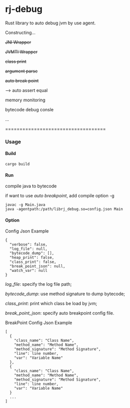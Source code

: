 rj-debug
===================================
Rust library to auto debug jvm by use agent.

Constructing...

~~JNI Wrapper~~

~~JVMTI Wrapper~~

~~class print~~

~~argument parse~~

~~auto break point~~

--> auto assert equal

memory monitoring

bytecode debug consle

...

===================================

### Usage

#### Build

```
cargo build
```

#### Run

compile java to bytecode

if want to use *auto breakpoint*, add compile option -g
```
javac -g Main.java
java -agentpath:/path/librj_debug.so=config.json Main
```

#### Option

Config Json Example

```
{
  "verbose": false,
  "log_file": null,
  "bytecode_dump": [],
  "heap_print": false,
  "class_print": false,
  "break_point_json": null,
  "watch_var": null
}
```

*log_file*: specify the log file path;

*bytecode_dump*: use method signature to dump bytecode;

*class_print*: print which class be load by jvm;

*break_point_json*: specify auto breakpoint config file.

BreakPoint Config Json Example

```
[
  {
    "class_name": "Class Name",
    "method_name": "Method Name",
    "method_signature": "Method Signature",
    "line": line number,
    "var": "Variable Name"
  },
  {
    "class_name": "Class Name",
    "method_name": "Method Name",
    "method_signature": "Method Signature",
    "line": line number,
    "var": "Variable Name"
  }
  ...
]
```
